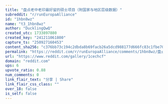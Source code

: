 ```yaml
---
title: "盘点老中老印最好留的硕士项目（附国家与地区层级数据）"
subreddit: "r/runEuropaAlliance"
id: "1hbn8wz"
name: "t3_1hbn8wz"
author: "DucklingQwQ"
created_utc: 1733897880
created_key: "241211061800"
capture_ts: "250927160453"
content_sha256: "c376bb73c194c2dbda8b69facb26a5dcd988177d666fc83c1fbe702fa058efe6"
permalink: "https://reddit.com/r/runEuropaAlliance/comments/1hbn8wz/盘点老中老印最好留的硕士项目附国家与地区层级数据/"
url: "https://www.reddit.com/gallery/1cechcf"
domain: "reddit.com"
ups: 6
upvote_ratio: 0.88
num_comments: 0
link_flair_text: "分享 | Share"
link_flair_css_class: ""
over_18: false
is_self: false
---
```


